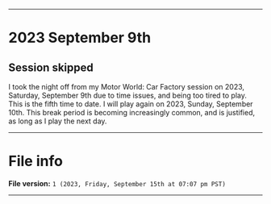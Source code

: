 
***

# 2023 September 9th

## Session skipped

I took the night off from my Motor World: Car Factory session on 2023, Saturday, September 9th due to time issues, and being too tired to play. This is the fifth time to date. I will play again on 2023, Sunday, September 10th. This break period is becoming increasingly common, and is justified, as long as I play the next day.

***

# File info

**File version:** `1 (2023, Friday, September 15th at 07:07 pm PST)`

***
